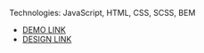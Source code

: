 Technologies: JavaScript, HTML, CSS, SCSS, BEM

  - [DEMO LINK](https://viktorbachynskyi.github.io/National-Art-Museum-of-Ukraine/)
  - [DESIGN LINK](https://www.figma.com/file/cRBCqE06cDrY3s4jX7h3iY/%D0%9D%D0%90%D0%9C%D0%A3-(Edit)?node-id=0%3A1)
